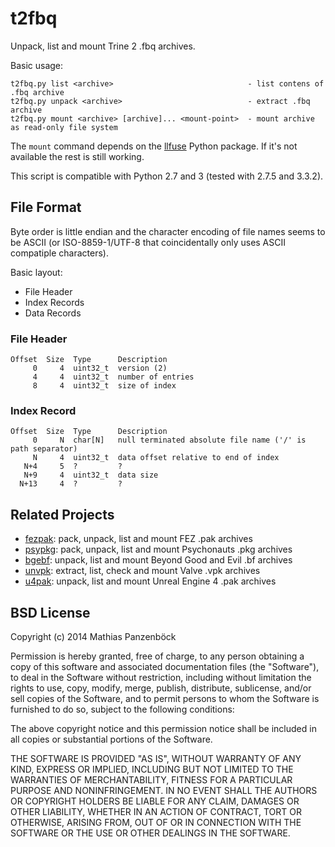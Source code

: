 t2fbq
=====

Unpack, list and mount Trine 2 .fbq archives.

Basic usage:

	t2fbq.py list <archive>                              - list contens of .fbq archive
	t2fbq.py unpack <archive>                            - extract .fbq archive
	t2fbq.py mount <archive> [archive]... <mount-point>  - mount archive as read-only file system

The `mount` command depends on the [llfuse](https://code.google.com/p/python-llfuse/)
Python package. If it's not available the rest is still working.

This script is compatible with Python 2.7 and 3 (tested with 2.7.5 and 3.3.2).

File Format
-----------

Byte order is little endian and the character encoding of file names seems to
be ASCII (or ISO-8859-1/UTF-8 that coincidentally only uses ASCII compatiple
characters).

Basic layout:

 * File Header
 * Index Records
 * Data Records

### File Header

	Offset  Size  Type      Description
	     0     4  uint32_t  version (2)
	     4     4  uint32_t  number of entries
	     8     4  uint32_t  size of index

### Index Record

	Offset  Size  Type      Description
         0     N  char[N]   null terminated absolute file name ('/' is path separator)
         N     4  uint32_t  data offset relative to end of index
	   N+4     5  ?         ?
	   N+9     4  uint32_t  data size
	  N+13     4  ?         ?

Related Projects
----------------

 * [fezpak](https://github.com/panzi/fezpak): pack, unpack, list and mount FEZ .pak archives
 * [psypkg](https://github.com/panzi/psypkg): pack, unpack, list and mount Psychonauts .pkg archives
 * [bgebf](https://github.com/panzi/bgebf): unpack, list and mount Beyond Good and Evil .bf archives
 * [unvpk](https://bitbucket.org/panzi/unvpk): extract, list, check and mount Valve .vpk archives
 * [u4pak](https://github.com/panzi/u4pak): unpack, list and mount Unreal Engine 4 .pak archives

BSD License
-----------
Copyright (c) 2014 Mathias Panzenböck

Permission is hereby granted, free of charge, to any person obtaining a copy
of this software and associated documentation files (the "Software"), to deal
in the Software without restriction, including without limitation the rights
to use, copy, modify, merge, publish, distribute, sublicense, and/or sell
copies of the Software, and to permit persons to whom the Software is
furnished to do so, subject to the following conditions:

The above copyright notice and this permission notice shall be included in
all copies or substantial portions of the Software.

THE SOFTWARE IS PROVIDED "AS IS", WITHOUT WARRANTY OF ANY KIND, EXPRESS OR
IMPLIED, INCLUDING BUT NOT LIMITED TO THE WARRANTIES OF MERCHANTABILITY,
FITNESS FOR A PARTICULAR PURPOSE AND NONINFRINGEMENT. IN NO EVENT SHALL THE
AUTHORS OR COPYRIGHT HOLDERS BE LIABLE FOR ANY CLAIM, DAMAGES OR OTHER
LIABILITY, WHETHER IN AN ACTION OF CONTRACT, TORT OR OTHERWISE, ARISING FROM,
OUT OF OR IN CONNECTION WITH THE SOFTWARE OR THE USE OR OTHER DEALINGS IN
THE SOFTWARE.
